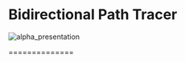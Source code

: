 Bidirectional Path Tracer
==============
![alpha_presentation](https://raw.githubusercontent.com/paula18/Photon-Mapping/master/renders/bidir_alpha.png)

==============
